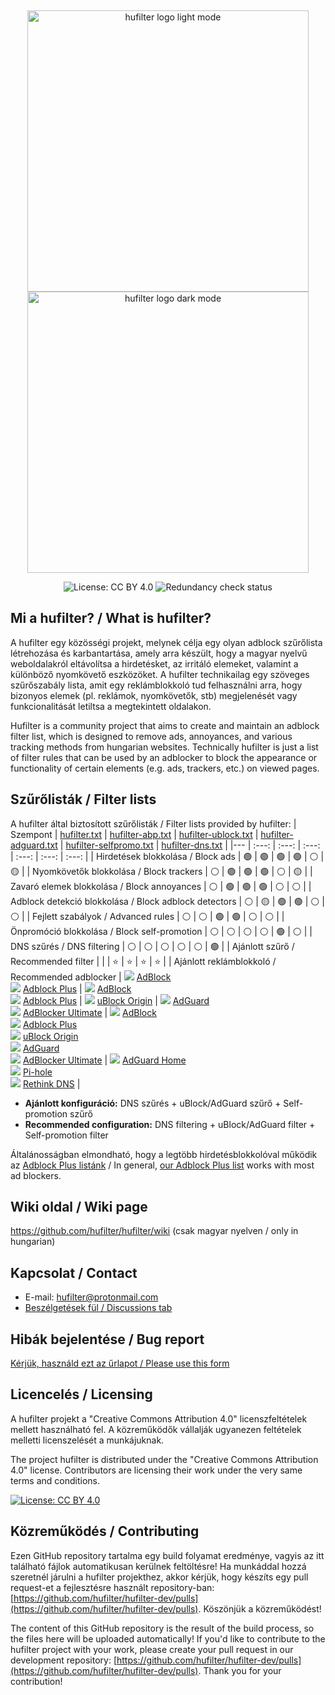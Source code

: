 &nbsp;
<div>
  <p align="center">
    <img src="https://raw.githubusercontent.com/hufilter/hufilter-dev/master/assets/images/hufilter_light.png#gh-light-mode-only" width="450px" alt="hufilter logo light mode" />
    <img src="https://raw.githubusercontent.com/hufilter/hufilter-dev/master/assets/images/hufilter_dark.png#gh-dark-mode-only" width="450px" alt="hufilter logo dark mode" />
  </p>
  <p align="center">
    <img src="https://img.shields.io/badge/License-CC%20BY%204.0-lightgrey.svg" alt="License: CC BY 4.0" />
    <img src="https://github.com/hufilter/hufilter-dev/actions/workflows/redundancy-check.yml/badge.svg" alt="Redundancy check status" />
  </p>
</div>

## Mi a hufilter? / What is hufilter?
A hufilter egy közösségi projekt, melynek célja egy olyan adblock szűrőlista létrehozása és karbantartása, amely arra készült, hogy a magyar nyelvű weboldalakról eltávolítsa a hirdetésket, az irritáló elemeket, valamint a különböző nyomkövető eszközöket. A hufilter technikailag egy szöveges szűrőszabály lista, amit egy reklámblokkoló tud felhasználni arra, hogy bizonyos elemek (pl. reklámok, nyomkövetők, stb) megjelenését vagy funkcionalitását letiltsa a megtekintett oldalakon.

Hufilter is a community project that aims to create and maintain an adblock filter list, which is designed to remove ads, annoyances, and various tracking methods from hungarian websites. Technically hufilter is just a list of filter rules that can be used by an adblocker to block the appearance or functionality of certain elements (e.g. ads, trackers, etc.) on viewed pages.

## Szűrőlisták / Filter lists

A hufilter által biztosított szűrőlisták / Filter lists provided by hufilter:
| Szempont | [hufilter.txt](https://subscribe.adblockplus.org/?location=https://raw.githubusercontent.com/hufilter/hufilter/master/hufilter.txt&title=Hufilter%20Basic) | [hufilter-abp.txt](https://subscribe.adblockplus.org/?location=https://raw.githubusercontent.com/hufilter/hufilter/master/hufilter-abp.txt&title=Hufilter%20for%20ABP) | [hufilter-ublock.txt](https://subscribe.adblockplus.org/?location=https://raw.githubusercontent.com/hufilter/hufilter/master/hufilter-ublock.txt&title=Hufilter%20for%20uBO) | [hufilter-adguard.txt](https://subscribe.adblockplus.org/?location=https://raw.githubusercontent.com/hufilter/hufilter/master/hufilter-adguard.txt&title=Hufilter%20for%20AdGuard) | [hufilter-selfpromo.txt](https://subscribe.adblockplus.org/?location=https://raw.githubusercontent.com/hufilter/hufilter/master/hufilter-selfpromo.txt&title=Hufilter%20Self-promotions) | [hufilter-dns.txt](https://raw.githubusercontent.com/hufilter/hufilter/master/hufilter-dns.txt) |
|--- | :---: | :---: | :---: | :---: | :---: | :---: |
| Hirdetések blokkolása / Block ads | :green_circle: | :green_circle: | :green_circle: | :green_circle: | :white_circle: | :yellow_circle: |
| Nyomkövetők blokkolása / Block trackers | :white_circle: | :green_circle: | :green_circle: | :green_circle: | :white_circle: | :yellow_circle: |
| Zavaró elemek blokkolása / Block annoyances | :white_circle: | :green_circle: | :green_circle: | :green_circle: | :white_circle: | :white_circle: |
| Adblock detekció blokkolása / Block adblock detectors | :white_circle: | :yellow_circle: | :green_circle: | :green_circle: | :white_circle: | :white_circle: |
| Fejlett szabályok / Advanced rules | :white_circle: | :white_circle: | :green_circle: | :green_circle: | :white_circle: | :white_circle: |
| Önpromóció blokkolása / Block self-promotion | :white_circle: | :white_circle: | :white_circle: | :white_circle: | :green_circle: | :white_circle: |
| DNS szűrés / DNS filtering | :white_circle: | :white_circle: | :white_circle: | :white_circle: | :white_circle: | :green_circle: |
| Ajánlott szűrő / Recommended filter | | | :star: | :star: | :star: | :star: |
| Ajánlott reklámblokkoló / Recommended adblocker | ![](https://i.ibb.co/wy0Xqjm/ab.png) [AdBlock](https://getadblock.com/)<br> ![](https://i.ibb.co/VWkXHfW/abp.png) [Adblock Plus](https://adblockplus.org) | ![](https://i.ibb.co/wy0Xqjm/ab.png) [AdBlock](https://getadblock.com/)<br> ![](https://i.ibb.co/VWkXHfW/abp.png) [Adblock Plus](https://adblockplus.org) | ![](https://i.ibb.co/MskKKGZ/ublock.png) [uBlock Origin](https://github.com/gorhill/uBlock) | ![](https://i.ibb.co/rch274D/adguard.png) [AdGuard](https://adguard.com)<br> ![](https://i.ibb.co/P57DX8R/ad-ultimate.png) [AdBlocker Ultimate](https://adblockultimate.net/) | ![](https://i.ibb.co/wy0Xqjm/ab.png) [AdBlock](https://getadblock.com/)<br> ![](https://i.ibb.co/VWkXHfW/abp.png) [Adblock Plus](https://adblockplus.org)<br>![](https://i.ibb.co/MskKKGZ/ublock.png) [uBlock Origin](https://github.com/gorhill/uBlock)<br>![](https://i.ibb.co/rch274D/adguard.png) [AdGuard](https://adguard.com)<br> ![](https://i.ibb.co/P57DX8R/ad-ultimate.png) [AdBlocker Ultimate](https://adblockultimate.net/) | ![](https://i.ibb.co/rch274D/adguard.png) [AdGuard Home](https://adguard.com/en/adguard-home/overview.html)<br> ![](https://i.ibb.co/qmmnw2Q/pihole.png) [Pi-hole](https://pi-hole.net/)<br> ![](https://i.ibb.co/9YZqry9/rethinkdns.png) [Rethink DNS](https://github.com/celzero/rethink-app) |

- **Ajánlott konfiguráció:** DNS szűrés + uBlock/AdGuard szűrő + Self-promotion szűrő
- **Recommended configuration:** DNS filtering + uBlock/AdGuard filter + Self-promotion filter

Általánosságban elmondható, hogy a legtöbb hirdetésblokkolóval működik az [Adblock Plus listánk](https://raw.githubusercontent.com/hufilter/hufilter/master/hufilter-abp.txt) / In general, [our Adblock Plus list](https://raw.githubusercontent.com/hufilter/hufilter/master/hufilter-abp.txt) works with most ad blockers.

## Wiki oldal / Wiki page
https://github.com/hufilter/hufilter/wiki (csak magyar nyelven / only in hungarian)

## Kapcsolat / Contact
- E-mail: [hufilter@protonmail.com](mailto:hufilter@protonmail.com)
- [Beszélgetések fül / Discussions tab](https://github.com/hufilter/hufilter/discussions)

## Hibák bejelentése / Bug report
[Kérjük, használd ezt az űrlapot / Please use this form](https://github.com/hufilter/hufilter-dev/issues/new/choose)

## Licencelés / Licensing
A hufilter projekt a "Creative Commons Attribution 4.0" licenszfeltételek mellett használható fel. A közreműködők vállalják ugyanezen feltételek melletti licenszelését a munkájuknak.

The project hufilter is distributed under the "Creative Commons Attribution 4.0" license. Contributors are licensing their work under the very same terms and conditions.

[![License: CC BY 4.0](https://img.shields.io/badge/License-CC%20BY%204.0-lightgrey.svg)](https://creativecommons.org/licenses/by/4.0/)

## Közreműködés / Contributing
Ezen GitHub repository tartalma egy build folyamat eredménye, vagyis az itt található fájlok automatikusan kerülnek feltöltésre! Ha munkáddal hozzá szeretnél járulni a hufilter projekthez, akkor kérjük, hogy készíts egy pull request-et a fejlesztésre használt repository-ban: [https://github.com/hufilter/hufilter-dev/pulls](https://github.com/hufilter/hufilter-dev/pulls). Köszönjük a közreműködést!

The content of this GitHub repository is the result of the build process, so the files here will be uploaded automatically! If you'd like to contribute to the hufilter project with your work, please create your pull request in our development repository: [https://github.com/hufilter/hufilter-dev/pulls](https://github.com/hufilter/hufilter-dev/pulls). Thank you for your contribution!
